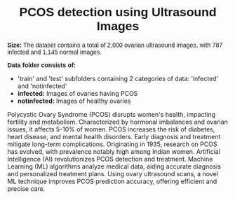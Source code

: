 <h1 align="center" style="font-family: 'Helvetica', sans-serif;">PCOS detection using Ultrasound Images</h1>

<p style="font-family: 'Arial', sans-serif; font-size: 1em;">
<b>Size:</b> The dataset contains a total of 2,000 ovarian ultrasound images, with 787 infected and 1,145 normal images.
</p>

<p style="font-family: 'Arial', sans-serif; font-size: 1em;">
<b>Data folder consists of:</b>
<ul>
  <li>'train' and 'test' subfolders containing 2 categories of data: 'infected' and 'notinfected'</li>
  <li><b>infected:</b> Images of ovaries having PCOS</li>
  <li><b>notinfected:</b> Images of healthy ovaries</li>
</ul>

Polycystic Ovary Syndrome (PCOS) disrupts women's health, impacting fertility and metabolism. Characterized by hormonal imbalances and ovarian issues, it affects 5-10% of women. PCOS increases the risk of diabetes, heart disease, and mental health disorders. Early diagnosis and treatment mitigate long-term complications. Originating in 1935, research on PCOS has evolved, with prevalence notably high among Indian women. Artificial Intelligence (AI) revolutionizes PCOS detection and treatment. Machine Learning (ML) algorithms analyze medical data, aiding accurate diagnosis and personalized treatment plans. Using ovary ultrasound scans, a novel ML technique improves PCOS prediction accuracy, offering efficient and precise care.
